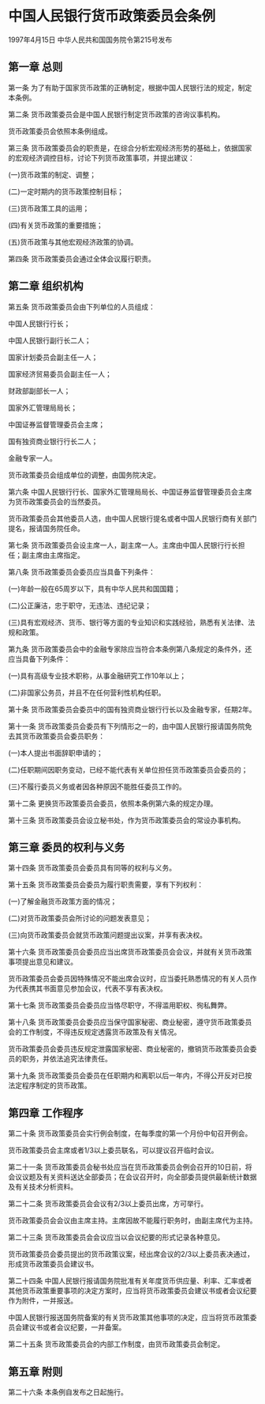 # 中国人民银行货币政策委员会条例

1997年4月15日 中华人民共和国国务院令第215号发布　



## 第一章 总则

第一条 为了有助于国家货币政策的正确制定，根据中国人民银行法的规定，制定本条例。

第二条 货币政策委员会是中国人民银行制定货币政策的咨询议事机构。

货币政策委员会依照本条例组成。

第三条 货币政策委员会的职责是，在综合分析宏观经济形势的基础上，依据国家的宏观经济调控目标，讨论下列货币政策事项，并提出建议：

(一)货币政策的制定、调整；

(二)一定时期内的货币政策控制目标；

(三)货币政策工具的运用；

(四)有关货币政策的重要措施；

(五)货币政策与其他宏观经济政策的协调。

第四条 货币政策委员会通过全体会议履行职责。

## 第二章 组织机构

第五条 货币政策委员会由下列单位的人员组成：

中国人民银行行长；

中国人民银行副行长二人；

国家计划委员会副主任一人；

国家经济贸易委员会副主任一人；

财政部副部长一人；

国家外汇管理局局长；

中国证券监督管理委员会主席；

国有独资商业银行行长二人；

金融专家一人。

货币政策委员会组成单位的调整，由国务院决定。

第六条 中国人民银行行长、国家外汇管理局局长、中国证券监督管理委员会主席为货币政策委员会的当然委员。

货币政策委员会其他委员人选，由中国人民银行提名或者中国人民银行商有关部门提名，报请国务院任命。

第七条 货币政策委员会设主席一人，副主席一人。主席由中国人民银行行长担任；副主席由主席指定。

第八条 货币政策委员会委员应当具备下列条件：

(一)年龄一般在65周岁以下，具有中华人民共和国国籍；

(二)公正廉洁，忠于职守，无违法、违纪记录；

(三)具有宏观经济、货币、银行等方面的专业知识和实践经验，熟悉有关法律、法规和政策。

第九条 货币政策委员会中的金融专家除应当符合本条例第八条规定的条件外，还应当具备下列条件：

(一)具有高级专业技术职称，从事金融研究工作10年以上；

(二)非国家公务员，并且不在任何营利性机构任职。

第十条 货币政策委员会委员中的国有独资商业银行行长以及金融专家，任期2年。

第十一条 货币政策委员会委员有下列情形之一的，由中国人民银行报请国务院免去其货币政策委员会委员职务：

(一)本人提出书面辞职申请的；

(二)任职期间因职务变动，已经不能代表有关单位担任货币政策委员会委员的；

(三)不履行委员义务或者因各种原因不能胜任委员工作的。

第十二条 更换货币政策委员会委员，依照本条例第六条的规定办理。

第十三条 货币政策委员会设立秘书处，作为货币政策委员会的常设办事机构。

## 第三章 委员的权利与义务

第十四条 货币政策委员会委员具有同等的权利与义务。

第十五条 货币政策委员会委员为履行职责需要，享有下列权利：

(一)了解金融货币政策方面的情况；

(二)对货币政策委员会所讨论的问题发表意见；

(三)向货币政策委员会就货币政策问题提出议案，并享有表决权。

第十六条 货币政策委员会委员应当出席货币政策委员会会议，并就有关货币政策事项提出意见和建议。

货币政策委员会委员因特殊情况不能出席会议时，应当委托熟悉情况的有关人员作为代表携其书面意见参加会议，代表不享有表决权。

第十七条 货币政策委员会委员应当恪尽职守，不得滥用职权、徇私舞弊。

第十八条 货币政策委员会委员应当保守国家秘密、商业秘密，遵守货币政策委员会的工作制度，不得违反规定透露货币政策及有关情况。

货币政策委员会委员违反规定泄露国家秘密、商业秘密的，撤销货币政策委员会委员的职务，并依法追究法律责任。

第十九条 货币政策委员会委员在任职期内和离职以后一年内，不得公开反对已按法定程序制定的货币政策。

## 第四章 工作程序

第二十条 货币政策委员会实行例会制度，在每季度的第一个月份中旬召开例会。

货币政策委员会主席或者1/3以上委员联名，可以提议召开临时会议。

第二十一条 货币政策委员会秘书处应当在货币政策委员会例会召开的10日前，将会议议题及有关资料送达全部委员；在会议召开时，向全部委员提供最新统计数据及有关技术分析资料。

第二十二条 货币政策委员会会议有2/3以上委员出席，方可举行。

货币政策委员会会议由主席主持。主席因故不能履行职务时，由副主席代为主持。

第二十三条 货币政策委员会会议应当以会议纪要的形式记录各种意见。

货币政策委员会委员提出的货币政策议案，经出席会议的2/3以上委员表决通过，形成货币政策委员会建议书。

第二十四条 中国人民银行报请国务院批准有关年度货币供应量、利率、汇率或者其他货币政策重要事项的决定方案时，应当将货币政策委员会建议书或者会议纪要作为附件，一并报送。

中国人民银行报送国务院备案的有关货币政策其他事项的决定，应当将货币政策委员会建议书或者会议纪要，一并备案。

第二十五条 货币政策委员会的内部工作制度，由货币政策委员会制定。

## 第五章 附则

第二十六条 本条例自发布之日起施行。